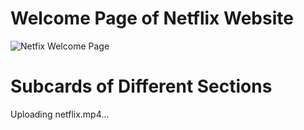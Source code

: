 # Welcome Page of Netflix Website

![Netfix Welcome Page](https://github.com/GedelaTriveni/My_Netflix_website/assets/152489814/f014a341-2bb7-4da1-8a44-410b2c7d830d)

# Subcards of Different Sections

Uploading netflix.mp4…


